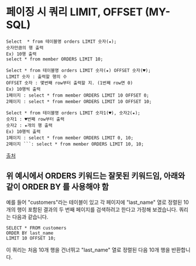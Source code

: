 # 페이징 시 쿼리 LIMIT, OFFSET (MY-SQL)
```
Select  * from 테이블명 orders LIMIT 숫자(★);
숫자만큼의 행 출력
Ex) 10행 출력
select * from member ORDERS LIMIT 10;
```
```
Select * from 테이블명 orders LIMIT 숫자(★) OFFSET 숫자(♥);
LIMIT 숫자 : 출력할 행의 수
OFFSET 숫자 : 몇번째 row부터 출력할 지. (1번째 row면 0)
Ex) 10행씩 출력
1페이지 : select * from member ORDERS LIMIT 10 OFFSET 0;
2페이지 : select * from member ORDERS LIMIT 10 OFFSET 10;
```
```
Select * from 테이블명 orders LIMIT 숫자1(♥), 숫자2(★);
숫자1 : ♥번째 row부터 출력
숫자2 : ★개의 행 출력
Ex) 10행씩 출력
1페이지 : select * from member ORDERS LIMIT 0, 10;
2페이지 ```: select * from member ORDERS LIMIT 10, 10;
```
[출처](https://itnewvom.tistory.com/21)

## 위 예시에서 ORDERS 키워드는 잘못된 키워드임, 아래와 같이 ORDER BY 를 사용해야 함
예를 들어 "customers"라는 테이블이 있고 각 페이지에 "last_name" 열로 정렬된 10개의 행이 포함된 결과의 두 번째 페이지를 검색하려고 한다고 가정해 보겠습니다. 쿼리는 다음과 같습니다.
```
SELECT * FROM customers
ORDER BY last_name
LIMIT 10 OFFSET 10;
```
이 쿼리는 처음 10개 행을 건너뛰고 "last_name" 열로 정렬된 다음 10개 행을 반환합니다.


<!-- ### `npm start`

Runs the app in the development mode.\
Open [http://localhost:3000](http://localhost:3000) to view it in your browser.

The page will reload when you make changes.\
You may also see any lint errors in the console.

### `npm test`

Launches the test runner in the interactive watch mode.\
See the section about [running tests](https://facebook.github.io/create-react-app/docs/running-tests) for more information.

### `npm run build`

Builds the app for production to the `build` folder.\
It correctly bundles React in production mode and optimizes the build for the best performance.

The build is minified and the filenames include the hashes.\
Your app is ready to be deployed!

See the section about [deployment](https://facebook.github.io/create-react-app/docs/deployment) for more information.

### `npm run eject`

**Note: this is a one-way operation. Once you `eject`, you can't go back!**

If you aren't satisfied with the build tool and configuration choices, you can `eject` at any time. This command will remove the single build dependency from your project.

Instead, it will copy all the configuration files and the transitive dependencies (webpack, Babel, ESLint, etc) right into your project so you have full control over them. All of the commands except `eject` will still work, but they will point to the copied scripts so you can tweak them. At this point you're on your own.

You don't have to ever use `eject`. The curated feature set is suitable for small and middle deployments, and you shouldn't feel obligated to use this feature. However we understand that this tool wouldn't be useful if you couldn't customize it when you are ready for it.

## Learn More

You can learn more in the [Create React App documentation](https://facebook.github.io/create-react-app/docs/getting-started). -->
<!-- 
To learn React, check out the [React documentation](https://reactjs.org/).

### Code Splitting

This section has moved here: [https://facebook.github.io/create-react-app/docs/code-splitting](https://facebook.github.io/create-react-app/docs/code-splitting)

### Analyzing the Bundle Size

This section has moved here: [https://facebook.github.io/create-react-app/docs/analyzing-the-bundle-size](https://facebook.github.io/create-react-app/docs/analyzing-the-bundle-size)

### Making a Progressive Web App

This section has moved here: [https://facebook.github.io/create-react-app/docs/making-a-progressive-web-app](https://facebook.github.io/create-react-app/docs/making-a-progressive-web-app)

### Advanced Configuration

This section has moved here: [https://facebook.github.io/create-react-app/docs/advanced-configuration](https://facebook.github.io/create-react-app/docs/advanced-configuration)
 -->
<!-- ### Deployment

This section has moved here: [https://facebook.github.io/create-react-app/docs/deployment](https://facebook.github.io/create-react-app/docs/deployment)

### `npm run build` fails to minify

This section has moved here: [https://facebook.github.io/create-react-app/docs/troubleshooting#npm-run-build-fails-to-minify](https://facebook.github.io/create-react-app/docs/troubleshooting#npm-run-build-fails-to-minify)
 -->
